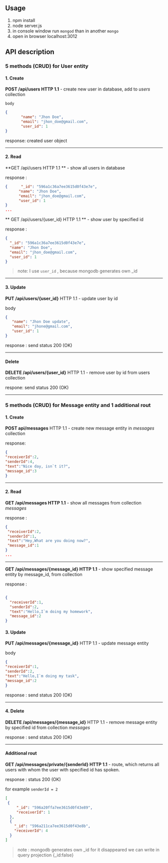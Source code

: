 ## Usage
 1. npm install
 2. node server.js
 3. in console window run `mongod` than in another `mongo`
 3. open in browser localhost:3012
 
## API description


### 5 methods (CRUD) for User entity

#### 1. Create
**POST /api/users HTTP 1.1** -  create new user in database, add to *users* collection


`body`    
 ```json
 {
        "name": "Jhon Doe",
        "email": "jhon_doe@gmail.com",
        "user_id": 1
 }
```   
response: created user object
 
 ___
 
#### 2. Read 
**GET /api/users HTTP 1.1 ** - show all users in database

response :
  ```json
 {      "_id": "596a1c36a7ee3615d0f43e7e",
        "name": "Jhon Doe",
        "email": "jhon_doe@gmail.com",
        "user_id": 1
 }
 ...
```

** GET /api/users/{user_id} HTTP 1.1 ** - show  user by specified id 

response : 
  ```json
 { 
    "_id": "596a1c36a7ee3615d0f43e7e",
    "name": "Jhon Doe",
    "email": "jhon_doe@gmail.com",
    "user_id": 1
 }
```
>note: I use `user_id` , because mongodb generates own _id 

___

#### 3. Update 
**PUT /api/users/{user_id}** HTTP 1.1 - update user by id 

body 
```json
{
   "name": "Jhon Doe update",
   "email": "jhone@gmail.com",
   "user_id": 1
}
```
response : send status 200 (OK) 

___

#### Delete 
**DELETE /api/users/{user_id}** HTTP 1.1 - remove user by id from users collection

respone: send status 200 (OK)

___

 ### 5 methods (CRUD) for Message entity and 1 additional rout
 
 #### 1. Create 
 **POST api/messages** HTTP 1.1 - create new message entity in *messages* collection
 
 response:
 ```json
{
"receiverId":2,
"senderId":4,
"text":"Nice day, isn`t it?",
"message_id":3
}
```
 
 ___
 
 #### 2. Read 
 **GET /api/messages HTTP 1.1** - show all messages from  collection *messages*
 
 response :
   ```json
{
    "receiverId":2,
    "senderId":1,
    "text":"Hey,What are you doing now?",
    "message_id":1
}
  ...
  ```
  
  ___

**GET /api/messages/{message_id} HTTP 1.1** - show specified message entity by message_id, from collection

response :
```json

{
  "receiverId":1,
  "senderId":2,
  "text":"Hello,I`m doing my homework",
  "message_id":2
}
```
#### 3. Update
**PUT /api/messages/{message_id}**  HTTP 1.1  - update message entity 

body 
```json
{
"receiverId":1,
"senderId":2,
"text":"Hello,I`m doing my task",
"message_id":2
}
```
response : send status 200 (OK)

___

#### 4. Delete 
**DELETE /api/messages/{message_id}**  HTTP 1.1 - remove message entity by specified id from collection *messages*

response : send status 200 (OK)

___

#### Additional rout
**GET /api/messages/private/{senderId} HTTP 1.1** - route, which returns all users with whom the user with specified id has spoken.

response : status 200 (OK)

for example `senderId = 2`

```json
[
 {
     "_id": "596a20ffa7ee3615d0f43e89",
     "receiverId": 1
  },
  {
    "_id": "596a211ca7ee3615d0f43e8b",
    "receiverId": 4
  }
]
```

>note :  mongodb generates own _id for it disappeared we can write in query projection {_id:false} 